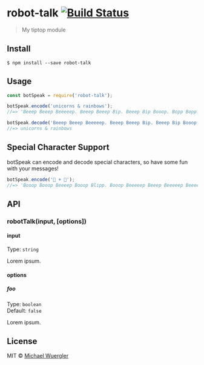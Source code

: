 # robot-talk [![Build Status](https://travis-ci.org/radiovisual/robot-talk.svg?branch=master)](https://travis-ci.org/radiovisual/robot-talk)

> My tiptop module


## Install

```
$ npm install --save robot-talk
```


## Usage

```js
const botSpeak = require('robot-talk');

botSpeak.encode('unicorns & rainbows');
//=> 'Beeep Beeep Beeeeep. Beeep Beeep Bip. Beeep Bip Booop. Bopp Bopp. Beeep Beeep Beeep. Beeep Beeep Boop. Beeep Beeep Bip. Beeep Beeep Booop. Beeeep Bop. Beeeep Boooop. Beeeep Bop. Beeep Beeep Boop. Bopp Beeeeep. Beeep Bip Booop. Beeep Beeep Bip. Bopp Boooop. Beeep Beeep Beeep. Beeep Beeep Bopp. Beeep Beeep Booop'

botSpeak.decode('Beeep Beeep Beeeeep. Beeep Beeep Bip. Beeep Bip Booop. Bopp Bopp. Beeep Beeep Beeep. Beeep Beeep Boop. Beeep Beeep Bip. Beeep Beeep Booop. Beeeep Bop. Beeeep Boooop. Beeeep Bop. Beeep Beeep Boop. Bopp Beeeeep. Beeep Bip Booop. Beeep Beeep Bip. Bopp Boooop. Beeep Beeep Beeep. Beeep Beeep Bopp. Beeep Beeep Booop');
//=> unicorns & rainbows
```

## Special Character Support

botSpeak can encode and decode special characters, so have some fun with your messages!

```js
botSpeak.encode('🍕 + 🍺');
//=> 'Booop Booop Beeeep Booop Blipp. Booop Beeeeep Beeep Beeeeep Beeeep. Beeeep Bop. Boop Beeeep. Beeeep Bop. Booop Booop Beeeep Booop Blipp. Booop Beeeeep Bop Beeep Bip'
```

## API

### robotTalk(input, [options])

#### input

Type: `string`

Lorem ipsum.

#### options

##### foo

Type: `boolean`  
Default: `false`

Lorem ipsum.


## License

MIT © [Michael Wuergler](http://numetriclabs.com)
